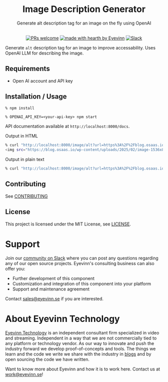 <h1 align="center">
  Image Description Generator
</h1>

<div align="center">
  Generate alt description tag for an image on the fly using OpenAI
  <br />
</div>

<div align="center">
<br />

[![PRs welcome](https://img.shields.io/badge/PRs-welcome-ff69b4.svg?style=flat-square)](https://github.com/eyevinn/img-alt-gen/issues?q=is%3Aissue+is%3Aopen+label%3A%22help+wanted%22)
[![made with hearth by Eyevinn](https://img.shields.io/badge/made%20with%20%E2%99%A5%20by-Eyevinn-59cbe8.svg?style=flat-square)](https://github.com/eyevinn)
[![Slack](http://slack.streamingtech.se/badge.svg)](http://slack.streamingtech.se)

</div>

Generate `alt` description tag for an image to improve accessability. Uses OpenAI LLM for describing the image.

## Requirements

 - Open AI account and API key

## Installation / Usage

```bash
% npm install
```

```
% OPENAI_API_KEY=<your-api-key> npm start
```

API documentation available at `http://localhost:8000/docs`.

Output in HTML

```bash
% curl "http://localhost:8000/image/alt?url=https%3A%2F%2Fblog.osaas.io%2Fwp-content%2Fuploads%2F2025%2F02%2Fimage-1536x851.png"
<img src="https://blog.osaas.io/wp-content/uploads/2025/02/image-1536x851.png" alt="The image presents an HLS monitoring dashboard displaying active stream statuses, uptime, error counts, and current issues." />
```

Output in plain text

```bash
% curl "http://localhost:8000/image/alt?url=https%3A%2F%2Fblog.osaas.io%2Fwp-content%2Fuploads%2F2025%2F02%2Fimage-1536x851.png&format=text"
```

## Contributing

See [CONTRIBUTING](CONTRIBUTING.md)

## License

This project is licensed under the MIT License, see [LICENSE](LICENSE).

# Support

Join our [community on Slack](http://slack.streamingtech.se) where you can post any questions regarding any of our open source projects. Eyevinn's consulting business can also offer you:

- Further development of this component
- Customization and integration of this component into your platform
- Support and maintenance agreement

Contact [sales@eyevinn.se](mailto:sales@eyevinn.se) if you are interested.

# About Eyevinn Technology

[Eyevinn Technology](https://www.eyevinntechnology.se) is an independent consultant firm specialized in video and streaming. Independent in a way that we are not commercially tied to any platform or technology vendor. As our way to innovate and push the industry forward we develop proof-of-concepts and tools. The things we learn and the code we write we share with the industry in [blogs](https://dev.to/video) and by open sourcing the code we have written.

Want to know more about Eyevinn and how it is to work here. Contact us at work@eyevinn.se!
